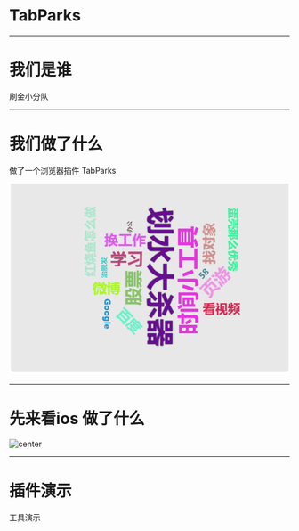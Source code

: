 # TabParks

---

# 我们是谁

刷金小分队

---

# 我们做了什么

做了一个浏览器插件 TabParks

<img src="./1.png">

---

# 先来看ios 做了什么


![center](./2png)






---

# 插件演示

工具演示